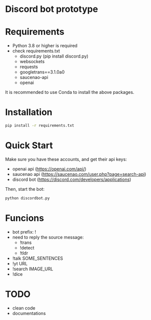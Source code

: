 # Discord bot prototype

Requirements 
============================
- Python 3.8 or higher is required
- check requirements.txt
    - discord.py (pip install discord.py)
    - websockets
    - requests
    - googletrans==3.1.0a0
    - saucenao-api 
    - openai

It is recommended to use Conda to install the above packages.

Installation
============================
```sh
pip install -r requirements.txt
```

Quick Start
============================
Make sure you have these accounts, and get their api keys:
- openai api (https://openai.com/api/)
- saucenao api (https://saucenao.com/user.php?page=search-api)
- discord bot (https://discord.com/developers/applications)

Then, start the bot:
```sh
python discordbot.py
```


Funcions
============================
- bot prefix: !
- need to reply the source message:
    - !trans 
    - !detect 
    - !tldr
- !talk  SOME_SENTENCES
- !yt  URL
- !search  IMAGE_URL
- !dice


TODO
============================
- clean code
- documentations